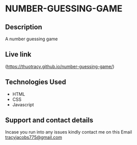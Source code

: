 # NUMBER-GUESSING-GAME

## Description
A number guessing game

## Live link
(https://thuotracy.github.io/number-guessing-game/)

## Technologies Used
* HTML
* CSS
* Javascript

## Support and contact details
Incase you run into any issues kindly contact me on this Email tracyjacobs775@gmail.com

